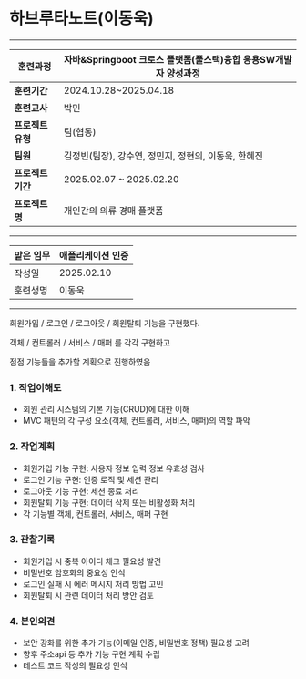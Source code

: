 
# 하브루타노트(이동욱)

---

| **훈련과정** | 자바&Springboot 크로스 플랫폼(풀스택)융합 응용SW개발자 양성과정 |
| --- | --- |
| **훈련기간** | 2024.10.28~2025.04.18 |
| **훈련교사** | 박민 |
| **프로젝트 유형** | 팀(협동) |
| **팀원** | 김정빈(팀장), 강수연, 정민지, 정현의, 이동욱, 한혜진 |
| **프로젝트 기간** | 2025.02.07 ~ 2025.02.20 |
| **프로젝트명** | 개인간의 의류 경매 플랫폼 |

---

| 맡은 임무 | 애플리케이션 인증  |
| ----- | ---------- |
| 작성일   | 2025.02.10 |
| 훈련생명  | 이동욱        |

---
회원가입 / 로그인 / 로그아웃 / 회원탈퇴 기능을 구현했다.

객체 / 컨트롤러 / 서비스 / 매퍼 를 각각 구현하고 

점점 기능들을 추가할 계획으로 진행하였음

### 1. 작업이해도

- 회원 관리 시스템의 기본 기능(CRUD)에 대한 이해
- MVC 패턴의 각 구성 요소(객체, 컨트롤러, 서비스, 매퍼)의 역할 파악

### 2. 작업계획

- 회원가입 기능 구현: 사용자 정보 입력 정보 유효성 검사
- 로그인 기능 구현: 인증 로직 및 세션 관리
- 로그아웃 기능 구현: 세션 종료 처리
- 회원탈퇴 기능 구현: 데이터 삭제 또는 비활성화 처리
- 각 기능별 객체, 컨트롤러, 서비스, 매퍼 구현

### 3. 관찰기록

- 회원가입 시 중복 아이디 체크 필요성 발견
- 비밀번호 암호화의 중요성 인식
- 로그인 실패 시 에러 메시지 처리 방법 고민
- 회원탈퇴 시 관련 데이터 처리 방안 검토

### 4. 본인의견

- 보안 강화를 위한 추가 기능(이메일 인증, 비밀번호 정책) 필요성 고려
- 향후 주소api 등 추가 기능 구현 계획 수립
- 테스트 코드 작성의 필요성 인식